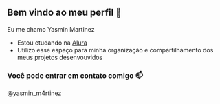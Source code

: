 ## Bem vindo ao meu perfil 💙

Eu me chamo Yasmin Martinez

- Estou etudando na [Alura](https://www.alura.com.br)
- Utilizo esse espaço para minha organização e compartilhamento dos meus projetos desenvouvidos

### Você pode entrar em contato comigo 📫

@yasmin_m4rtinez
